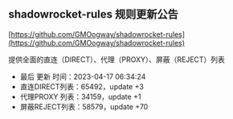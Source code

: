 ## shadowrocket-rules 规则更新公告

[https://github.com/GMOogway/shadowrocket-rules](https://github.com/GMOogway/shadowrocket-rules)

提供全面的直连（DIRECT）、代理（PROXY）、屏蔽（REJECT）列表
- 最后 更新 时间：2023-04-17 06:34:24
- 直连DIRECT列表：65492，update +3
- 代理PROXY 列表：34159，update +1
- 屏蔽REJECT列表：58579，update +70